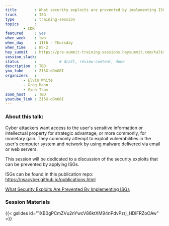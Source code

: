 ```yaml
---
title        : What security exploits are prevented by implementing ISGs
track        : ISG
type         : training-session
topics       :
        - CDR
featured     : yes
when_week    : two
when_day     : 11th - Thursday
when_time    : WS-2
hey_summit   : https://pre-summit-training-sessions.heysummit.com/talks/isgs-what-security-exploits-are-negated-by-following-these-standards-2pm-bst/
session_slack: 
status       :          # draft, review-content, done
description  : TBD
you_tube     : ZI5X-oDnO8I
organizers   : 
        - Elvin White
        - Greg Mann
        - Vinh Tram
zoom_host    : TBD
youtube_link : ZI5X-oDnO8I   
---
```


### About this talk:

Cyber attackers want access to the user's sensitive information or intellectual property for strategic advantage, or more commonly, for monetary gain. They commonly attempt to exploit vulnerabilities in the user's computer system and network by using malware delivered via email or web servers. 

This session will be dedicated to a discussion of the security exploits that can be prevented by applying ISGs. 


ISGs can be found in this publication repo: https://nsacyber.github.io/publications.html  

[What Security Exploits Are Prevented By Implementing ISGs](https://docs.google.com/presentation/d/1XB0gPCmZVu2nYwcV86ktXM94nPdvPzrj_HDlFRZoOAw/edit#slide=id.g80ca0e9a9c_4_0)

### Session Materials

{{< gslides id="1XB0gPCmZVu2nYwcV86ktXM94nPdvPzrj_HDlFRZoOAw" >}}

